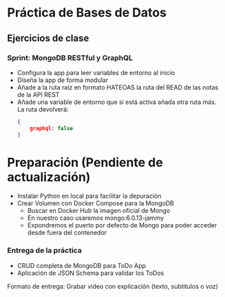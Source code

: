 # Práctica de Bases de Datos

## Ejercicios de clase

### Sprint: MongoDB RESTful y GraphQL

-   Configura la app para leer variables de entorno al inicio
-   Diseña la app de forma modular
-   Añade a la ruta raíz en formato HATEOAS la ruta del READ de las notas de la API REST
-   Añade una variable de entorno que si está activa añada otra ruta más. La ruta devolverá:
    ```JSON
    {
        graphql: false
    }
    ```

# Preparación (Pendiente de actualización)

-   Instalar Python en local para facilitar la depuración
-   Crear Volumen con Docker Compose para la MongoDB
    -   Buscar en Docker Hub la imagen oficial de Mongo
    -   En nuestro caso usaremos mongo:6.0.13-jammy
    -   Expondremos el puerto por defecto de Mongo para poder acceder desde fuera del contenedor

### Entrega de la práctica

-   CRUD completa de MongoDB para ToDo App
-   Aplicación de JSON Schema para validar los ToDos

Formato de entrega: Grabar video con explicación (texto, subtitulos o voz)

